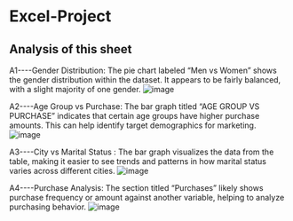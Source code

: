 # Excel-Project
## Analysis of this sheet
A1----Gender Distribution:
The pie chart labeled “Men vs Women” shows the gender distribution within the dataset. It appears to be fairly balanced, with a slight majority of one gender.
![image](https://github.com/priti77484kumari/Excel-Project/assets/114610180/083fbc70-e266-4721-95f7-2724a6249682)

A2----Age Group vs Purchase:
The bar graph titled “AGE GROUP VS PURCHASE” indicates that certain age groups have higher purchase amounts. This can help identify target demographics for marketing.
![image](https://github.com/priti77484kumari/Excel-Project/assets/114610180/39cd65d9-aa3e-479d-8402-e05c1dad517a)

A3----City vs Marital Status :
The bar graph visualizes the data from the table, making it easier to see trends and patterns in how marital status varies across different cities.
![image](https://github.com/priti77484kumari/Excel-Project/assets/114610180/915510af-a401-4c6b-8250-e0faecd0874f)

A4----Purchase Analysis:
The section titled “Purchases” likely shows purchase frequency or amount against another variable, helping to analyze purchasing behavior.
![image](https://github.com/priti77484kumari/Excel-Project/assets/114610180/ed6b3807-5899-40e3-9f64-a1802cd18732)

